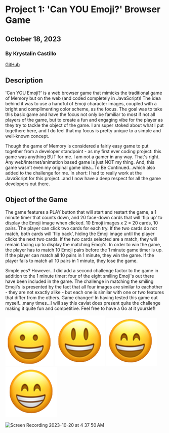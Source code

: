 # Project 1: 'Can YOU Emoji?' Browser Game

## October 18, 2023

### By Krystalin Castillo

[GitHub](https://github.com/KfromtheChi)

## Description
'Can YOU Emoji?' is a web browser game that mimicks the traditional game of Memory but on the web (and coded completely in JavaScript)!  The idea behind it was to use a handful of Emoji character images, coupled with a bright and complimenting color scheme, as the focus.  The goal was to take this basic game and have the focus not only be familiar to most if not all players of the game, but to create a fun and engaging vibe for the player as they try to tackle the object of the game.  I am super stoked about what I put togethere here, and I do feel that my focus is pretty unique to a simple and well-known concept.

Though the game of Memory is considered a fairly easy game to put together from a developer standpoint - as my first ever coding project: this game was anything BUT for me.  I am not a gamer in any way.  That's right.  Any web/internet/animation based game is just NOT my thing.  And, this game wasn't even my original game idea...To Be Continued...which also added to the challenge for me.  In short: I had to really work at the JavaScript for this project...and I now have a deep respect for all the game developers out there.

## Object of the Game
The game features a PLAY button that will start and restart the game, a 1 minute timer that counts down, and 20 face-down cards that will 'flip up' to display the Emoji image when clicked.  10 Emoji images x 2 = 20 cards, 10 pairs.  The player can click two cards for each try.  If the two cards do not match, both cards will 'flip back', hiding the Emoji image until the player clicks the next two cards.  If the two cards selected are a match, they will remain facing up to display the matching Emoji's. In order to win the game, the player has to match 10 Emoji pairs before the 1 minute game timer is up.  If the player can match all 10 pairs in 1 minute, they win the game.  If the player fails to match all 10 pairs in 1 minute, they lose the game.

Simple yes?  However...I did add a second challenge factor to the game in addition to the 1 minute timer: four of the eight smiling Emoji's out there have been included in the game.  The challenge in matching the smiling Emoji's is presented by the fact that all four images are similar to eachother - they are not exactly alike - but each one is similar with one or two features that differ from the others.  Game changer!  In having tested this game out myself...many times...I will say this caviat does present quite the challenge making it quite fun and competitive.  Feel free to have a Go at it yourslef!

![Smile1](https://github.com/KfromtheChi/browserGame/blob/main/assets/smile1.png)       ![Smile2](https://github.com/KfromtheChi/browserGame/blob/main/assets/smile2.png)       ![Smile3](https://github.com/KfromtheChi/browserGame/blob/main/assets/smile3.png)       ![Smile4](https://github.com/KfromtheChi/browserGame/blob/main/assets/smile4.png)


![Screen Recording 2023-10-20 at 4 37 50 AM](https://github.com/KfromtheChi/browserGame/assets/145854969/891156be-8a7f-4b3b-aee5-5ba32e228bc2)
